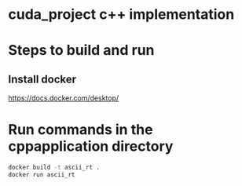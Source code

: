 # cuda_project c++ implementation

# Steps to build and run

## Install docker
https://docs.docker.com/desktop/

# Run commands in the cppapplication directory 
```bash
docker build -t ascii_rt .
docker run ascii_rt
```
